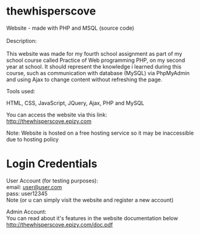 # thewhisperscove
Website - made with PHP and MSQL (source code)<br/><br/>
Description:<br/><br/>
This website was made for my fourth school assignment as part of my school course called Practice of Web programming PHP, on my second year at school.
It should represent the knowledge i learned during this course, such as communication with database (MySQL) via PhpMyAdmin and using Ajax to change content without refreshing the page. 


Tools used:

HTML, CSS, JavaScript, JQuery, Ajax, PHP and MySQL

You can access the website via this link:<br/>
http://thewhisperscove.epizy.com

Note: Website is hosted on a free hosting service so it may be inaccessible due to hosting policy

# Login Credentials

User Account (for testing purposes):<br/>
email: user@user.com<br/>
pass: user12345<br/>
Note (or u can simply visit the website and register a new account)

Admin Account:<br/>
You can read about it's features in the website documentation below<br/>
http://thewhisperscove.epizy.com/doc.pdf
